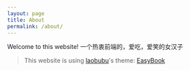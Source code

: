 ```yaml
---
layout: page
title: About
permalink: /about/
---
```


Welcome to this website!
一个热衷前端的，爱吃，爱笑的女汉子

> This website is using [laobubu](http://laobubu.net)'s theme: [EasyBook](https://github.com/laobubu/jekyll-theme-EasyBook)
